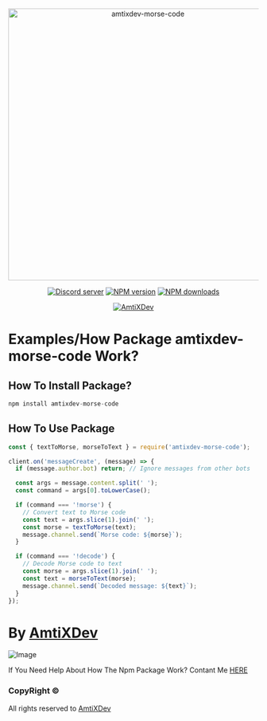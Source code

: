 <div align="center">
    <br />
    <p>
        <a href="https://amtixdev.xyz"><img src="https://cdn.discordapp.com/attachments/1141443355532873879/1173692642551402608/mybanner-o-x_1.png?ex=6564e174&is=65526c74&hm=4939339c5671e01c6cdd068fb581b1fe88bd9b1c8fe56142caa4f51953cc7237&" width="546" alt="amtixdev-morse-code" /></a>
    </p>
    <p>
    <a href="https://discord.gg/amtix-1k-1097821881245126768"><img src="https://img.shields.io/discord/1097821881245126768?color=5865F2&logo=discord&logoColor=white" alt="Discord server" /></a>
    <a href="https://www.npmjs.com/package/amtixdev-morse-code"><img src="https://img.shields.io/npm/v/amtixdev-morse-code?maxAge=3600" alt="NPM version" /></a>
    <a href="https://www.npmjs.com/package/amtixdev-morse-code"><img src="https://img.shields.io/npm/dt/amtixdev-morse-code?maxAge=3600" alt="NPM downloads" /></a>
    </p>
  <p>
        <a href="https://amtixdev.xyz"><img src="https://media.discordapp.net/attachments/1132015920815014082/1133285475164094605/Powered_By_AmtiXDev_With_Color.png?width=159&height=33" alt="AmtiXDev" /></a>
    </p>

</div>


# Examples/How Package amtixdev-morse-code Work?

## How To Install Package?

```js
npm install amtixdev-morse-code
```

## How To Use Package

```js
const { textToMorse, morseToText } = require('amtixdev-morse-code');

client.on('messageCreate', (message) => {
  if (message.author.bot) return; // Ignore messages from other bots

  const args = message.content.split(' ');
  const command = args[0].toLowerCase();

  if (command === '!morse') {
    // Convert text to Morse code
    const text = args.slice(1).join(' ');
    const morse = textToMorse(text);
    message.channel.send(`Morse code: ${morse}`);
  }

  if (command === '!decode') {
    // Decode Morse code to text
    const morse = args.slice(1).join(' ');
    const text = morseToText(morse);
    message.channel.send(`Decoded message: ${text}`);
  }
});
```

# By [AmtiXDev](https://www.youtube.com/@xUnDarkArTz)

![Image](https://user-images.githubusercontent.com/107303548/248915710-9dd3b4cf-5eb0-4e44-b5bd-20306947a715.png)

If You Need Help About How The Npm Package Work? Contant Me [HERE](https://discord.gg/amtix-1k-1097821881245126768)

### CopyRight ©
All rights reserved to [AmtiXDev](https://amtixdev.xyz)
